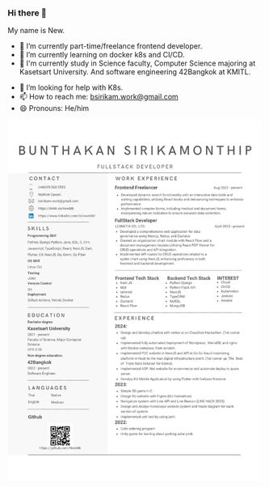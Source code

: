 ### Hi there 👋
My name is New.
<!--
**Nxwbtk/Nxwbtk** is a ✨ _special_ ✨ repository because its `README.md` (this file) appears on your GitHub profile.

Here are some ideas to get you started:
-->
- 🔭 I’m currently part-time/freelance frontend developer.
- 🌱 I’m currently learning on docker k8s and CI/CD.
- 🏫 I'm currently study in Science faculty, Computer Science majoring at Kasetsart University. And software engineering 42Bangkok at KMITL.
<!-- 
- 👯 I’m looking to collaborate on ... -->
- 🤔 I’m looking for help with K8s.
- 📫 How to reach me: bsirikam.work@gmail.com
- 😄 Pronouns: He/him
<!-- ⚡ Fun fact: ...-->

![alt text](https://github.com/Nxwbtk/Nxwbtk/blob/main/Resume-FullStack.png)
